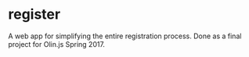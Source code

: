 # register
A web app for simplifying the entire registration process. Done as a final project for Olin.js Spring 2017.
